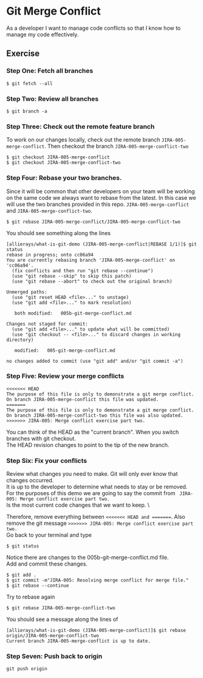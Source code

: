 # Git Merge Conflict

As a developer I want to manage code conflicts so that I know how to manage my code effectively.

## Exercise 

### Step One: Fetch all branches 
```
$ git fetch --all 
```

### Step Two: Review all branches 
```
$ git branch -a
```

### Step Three: Check out the remote feature branch
To work on our changes locally, check out the remote branch `JIRA-005-merge-conflict`. Then checkout the branch `JIRA-005-merge-conflict-two`

```
$ git checkout JIRA-005-merge-conflict
$ git checkout JIRA-005-merge-conflict-two
```

### Step Four: Rebase your two branches. 
Since it will be common that other developers on your team will be working on the same code we always want to rebase from the latest. 
In this case we will use the two branches provided in this repo. `JIRA-005-merge-conflict` and `JIRA-005-merge-conflict-two`. 
```
$ git rebase JIRA-005-merge-conflict/JIRA-005-merge-conflict-two
```

You should see something along the lines
 
 ```
 [allierays/what-is-git-demo (JIRA-005-merge-conflict|REBASE 1/1)]$ git status
 rebase in progress; onto cc06a94
 You are currently rebasing branch 'JIRA-005-merge-conflict' on 'cc06a94'.
   (fix conflicts and then run "git rebase --continue")
   (use "git rebase --skip" to skip this patch)
   (use "git rebase --abort" to check out the original branch)
 
 Unmerged paths:
   (use "git reset HEAD <file>..." to unstage)
   (use "git add <file>..." to mark resolution)
 
 	both modified:   005b-git-merge-conflict.md
 
 Changes not staged for commit:
   (use "git add <file>..." to update what will be committed)
   (use "git checkout -- <file>..." to discard changes in working directory)
 
 	modified:   005-git-merge-conflict.md
 
 no changes added to commit (use "git add" and/or "git commit -a")
 
 ```

### Step Five: Review your merge conflicts 
```
<<<<<<< HEAD
The purpose of this file is only to demonstrate a git merge conflict. On branch JIRA-005-merge-conflict this file was updated.
=======
The purpose of this file is only to demonstrate a git merge conflict. On branch JIRA-005-merge-conflict-two this file was also updated.
>>>>>>> JIRA-005: Merge conflict exercise part two.

```
You can think of the HEAD as the "current branch". When you switch branches with git checkout. \
The HEAD revision changes to point to the tip of the new branch.

### Step Six: Fix your conflicts
Review what changes you need to make. Git will only ever know that changes occurred. \
It is up to the developer to determine what needs to stay or be removed. \
For the purposes of this demo we are going to say the commit from ` JIRA-005: Merge conflict exercise part two.` \
Is the most current code changes that we want to keep. \ 

Therefore, remove everything between `<<<<<<< HEAD and =======`.  Also remove the git message `>>>>>>> JIRA-005: Merge conflict exercise part two.` \
Go back to your terminal and type 
```
$ git status
```
Notice there are changes to the 005b-git-merge-conflict.md file.\
Add and commit these changes. 
```
$ git add . 
$ git commit -m"JIRA-005: Resolving merge conflict for merge file."
$ git rebase --continue
```

Try to rebase again 
```
$ git rebase JIRA-005-merge-conflict-two
```

You should see a message along the lines of 
```
[allierays/what-is-git-demo (JIRA-005-merge-conflict)]$ git rebase origin/JIRA-005-merge-conflict-two
Current branch JIRA-005-merge-conflict is up to date.   
```


### Step Seven: Push back to origin
```
git push origin 
```